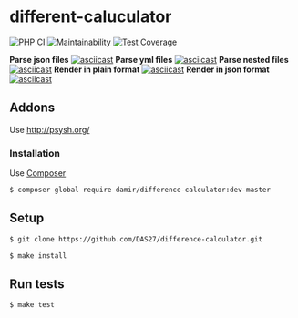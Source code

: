 # different-caluculator
![PHP CI](https://github.com/DAS27/difference-calculator/workflows/PHP%20CI/badge.svg)
[![Maintainability](https://api.codeclimate.com/v1/badges/9fd09b555b603b9d9747/maintainability)](https://codeclimate.com/github/DAS27/php-project-lvl2/maintainability)
[![Test Coverage](https://api.codeclimate.com/v1/badges/9fd09b555b603b9d9747/test_coverage)](https://codeclimate.com/github/DAS27/php-project-lvl2/test_coverage)

**Parse json files**
[![asciicast](https://asciinema.org/a/3FUMgsFbyONf8AuEBmqGxYPrI.svg)](https://asciinema.org/a/3FUMgsFbyONf8AuEBmqGxYPrI)
**Parse yml files**
[![asciicast](https://asciinema.org/a/JWopstAW304PAUaLCGiZ08utE.svg)](https://asciinema.org/a/JWopstAW304PAUaLCGiZ08utE)
**Parse nested files**
[![asciicast](https://asciinema.org/a/moLHIWBfN2jUmG9bkifDQNDeJ.svg)](https://asciinema.org/a/moLHIWBfN2jUmG9bkifDQNDeJ)
**Render in plain format**
[![asciicast](https://asciinema.org/a/CbM8kThTAEBKlgLKIrQLfPgKo.svg)](https://asciinema.org/a/CbM8kThTAEBKlgLKIrQLfPgKo)
**Render in json format**
[![asciicast](https://asciinema.org/a/e0HA9TSS60Fbmip0aPDyCmwRc.svg)](https://asciinema.org/a/e0HA9TSS60Fbmip0aPDyCmwRc)

## Addons

Use <http://psysh.org/>

### Installation

Use [Composer](https://getcomposer.org/)

```bash
$ composer global require damir/difference-calculator:dev-master
```

## Setup

```sh
$ git clone https://github.com/DAS27/difference-calculator.git

$ make install
```

## Run tests

```sh
$ make test
```
